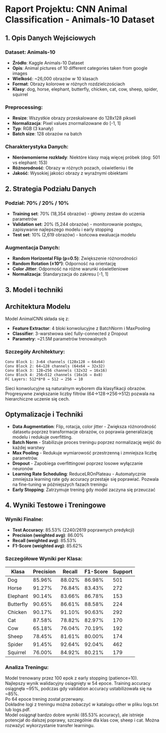 # Raport Projektu: CNN Animal Classification - Animals-10 Dataset

## 1. Opis Danych Wejściowych

### Dataset: Animals-10
- **Źródło**: Kaggle Animals-10 Dataset
- **Opis**: Animal pictures of 10 different categories taken from google images
- **Wielkość**: ~26,000 obrazów w 10 klasach
- **Format**: Obrazy kolorowe w różnych rozdzielczościach
- **Klasy**: dog, horse, elephant, butterfly, chicken, cat, cow, sheep, spider, squirrel

### Preprocessing:
- **Resize**: Wszystkie obrazy przeskalowane do 128x128 pikseli
- **Normalizacja**: Pixel values znormalizowane do [-1, 1]
- **Typ**: RGB (3 kanały)
- **Batch size**: 128 obrazów na batch

### Charakterystyka Danych:
- **Nierównomierne rozkłady**: Niektóre klasy mają więcej próbek (dog: 501 vs elephant: 153)
- **Różnorodność**: Obrazy w różnych pozach, oświetleniu i tle
- **Jakość**: Wysokiej jakości obrazy z wyraźnymi obiektami

## 2. Strategia Podziału Danych

### Podział: 70% / 20% / 10%
- **Training set**: 70% (18,354 obrazów) - główny zestaw do uczenia parametrów
- **Validation set**: 20% (5,244 obrazów) - monitorowanie postępu, zapisywanie najlepszego modelu i early stopping
- **Test set**: 10% (2,619 obrazów) - końcowa ewaluacja modelu

### Augmentacja Danych:
- **Random Horizontal Flip (p=0.5)**: Zwiększenie różnorodności
- **Random Rotation (±10°)**: Odporność na orientację 
- **Color Jitter**: Odporność na różne warunki oświetleniowe
- **Normalizacja**: Standaryzacja do zakresu [-1, 1]

## 3. Model i techniki

## Architektura Modelu

Model AnimalCNN składa się z:
- **Feature Extractor**: 4 bloki konwolucyjne z BatchNorm i MaxPooling
- **Classifier**: 3-warstwowa sieć fully-connected z Dropout
- **Parametry**: ~21.5M parametrów trenowalnych

### Szczegóły Architektury:
```
Conv Block 1: 3→64 channels (128x128 → 64x64)
Conv Block 2: 64→128 channels (64x64 → 32x32)  
Conv Block 3: 128→256 channels (32x32 → 16x16)
Conv Block 4: 256→512 channels (16x16 → 8x8)
FC Layers: 512*8*8 → 512 → 256 → 10
```  
Sieci konwolucyjne są naturalnym wyborem dla klasyfikacji obrazów. Progresywne zwiększanie liczby filtrów (64→128→256→512) pozwala na hierarchiczne uczenie się cech.

## Optymalizacje i Techniki

- **Data Augmentation**: Flip, rotacja, color jitter - Zwiększa różnorodność datasetu poprzez transformacje obrazów, co poprawia generalizację modelu i redukuje overfitting.
- **Batch Norm** - Stabilizuje proces treningu poprzez normalizację wejść do każdej warstwy
- **Max Pooling** - Redukuje wymiarowość przestrzenną i zmniejsza liczbę parametrów.
- **Dropout** - Zapobiega overfittingowi poprzez losowe wyłączanie neuronów
- **Learning Rate Scheduling**: ReduceLROnPlateau - Automatycznie zmniejsza learning rate gdy accuracy przestaje się poprawiać. Pozwala na fine-tuning w późniejszych fazach treningu
- **Early Stopping**: Zatrzymuje trening gdy model zaczyna się przeuczać

## 4. Wyniki Testowe i Treningowe

### Wyniki Finalne:
- **Test Accuracy**: 85.53% (2240/2619 poprawnych predykcji)
- **Precision (weighted avg)**: 86.00%
- **Recall (weighted avg)**: 85.53%  
- **F1-Score (weighted avg)**: 85.62%

### Szczegółowe Wyniki per Klasa:
| Klasa | Precision | Recall | F1-Score | Support |
|-------|-----------|---------|----------|---------|
| Dog | 85.96% | 88.02% | 86.98% | 501 |
| Horse | 91.27% | 76.84% | 83.43% | 272 |
| Elephant | 90.14% | 83.66% | 86.78% | 153 |
| Butterfly | 90.65% | 86.61% | 88.58% | 224 |
| Chicken | 90.17% | 91.10% | 90.63% | 292 |
| Cat | 87.58% | 78.82% | 82.97% | 170 |
| Cow | 65.18% | 76.04% | 70.19% | 192 |
| Sheep | 78.45% | 81.61% | 80.00% | 174 |
| Spider | 91.45% | 92.64% | 92.04% | 462 |
| Squirrel | 76.00% | 84.92% | 80.21% | 179 |

### Analiza Treningu:
Model trenowany przez 100 epok z early stopping (patience=10).  
Najlepszy wynik walidacyjny osiągnięty w 54 epoce. Training accuracy osiągnęła ~95%, podczas gdy validation accuracy ustabilizowała się na ~85%.  
Po 64 epoce trening został przerwany.   
Dokładne logi z treningu można zobaczyć w katalogu other w pliku logs.txt lub logs.pdf.  
Model osiągnął bardzo dobre wyniki (85.53% accuracy), ale istnieje potencjał do dalszej poprawy, szczególnie dla klas cow, sheep i cat. Można rozważyć
wykorzystanie transfer learningu.
